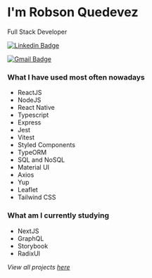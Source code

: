 # I'm Robson Quedevez

Full Stack Developer

[![Linkedin Badge](https://img.shields.io/badge/LinkedIn-0077B5?style=for-the-badge&logo=linkedin&logoColor=white)](https://www.linkedin.com/in/robson-quedevez-de-alcantara/)

[![Gmail Badge](https://img.shields.io/badge/robson.quedevez@hotmail.com-0077B5?style=flat-square&logo=Gmail&logoColor=white&link=mailto:robson.quedevez@hotmail.com)](mailto:robson.quedevez@hotmail.com)

### What I have used most often nowadays

- ReactJS
- NodeJS
- React Native
- Typescript
- Express
- Jest
- Vitest
- Styled Components
- TypeORM
- SQL and NoSQL
- Material UI
- Axios
- Yup
- Leaflet
- Tailwind CSS

### What am I currently studying

- NextJS
- GraphQL
- Storybook
- RadixUI

_View all projects [here](https://github.com/robsonquedevez?tab=repositories)_
